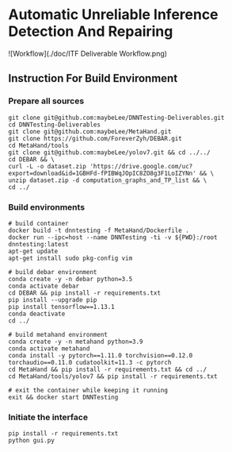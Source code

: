 # Automatic Unreliable Inference Detection And Repairing

![Workflow](./doc/ITF Deliverable Workflow.png)



## Instruction For Build Environment

### Prepare all sources
```
git clone git@github.com:maybeLee/DNNTesting-Deliverables.git
cd DNNTesting-Deliverables
git clone git@github.com:maybeLee/MetaHand.git
git clone https://github.com/ForeverZyh/DEBAR.git
cd MetaHand/tools
git clone git@github.com:maybeLee/yolov7.git && cd ../../
cd DEBAR && \
curl -L -o dataset.zip 'https://drive.google.com/uc?export=download&id=1GBHFd-fPIBWqJOpIC8ZO8g3F1LoIZYNn' && \
unzip dataset.zip -d computation_graphs_and_TP_list && \
cd ../
```

### Build environments
```
# build container
docker build -t dnntesting -f MetaHand/Dockerfile .
docker run --ipc=host --name DNNTesting -ti -v ${PWD}:/root dnntesting:latest
apt-get update
apt-get install sudo pkg-config vim

# build debar environment
conda create -y -n debar python=3.5
conda activate debar
cd DEBAR && pip install -r requirements.txt
pip install --upgrade pip
pip install tensorflow==1.13.1
conda deactivate
cd ../

# build metahand environment
conda create -y -n metahand python=3.9
conda activate metahand
conda install -y pytorch==1.11.0 torchvision==0.12.0 torchaudio==0.11.0 cudatoolkit=11.3 -c pytorch
cd MetaHand && pip install -r requirements.txt && cd ../
cd MetaHand/tools/yolov7 && pip install -r requirements.txt

# exit the container while keeping it running
exit && docker start DNNTesting
```

### Initiate the interface
```
pip install -r requirements.txt
python gui.py
```

